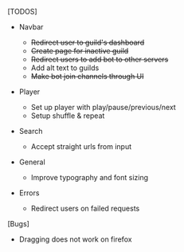 [TODOS]
  - Navbar
    * ~~Redirect user to guild's dashboard~~
    * ~~Create page for inactive guild~~
    * ~~Redirect users to add bot to other servers~~
    * Add alt text to guilds
    * ~~Make bot join channels through UI~~
  - Player
    * Set up player with play/pause/previous/next
    * Setup shuffle & repeat
  - Search
    * Accept straight urls from input

  - General
    * Improve typography and font sizing
  - Errors
    * Redirect users on failed requests

[Bugs]
  * Dragging does not work on firefox